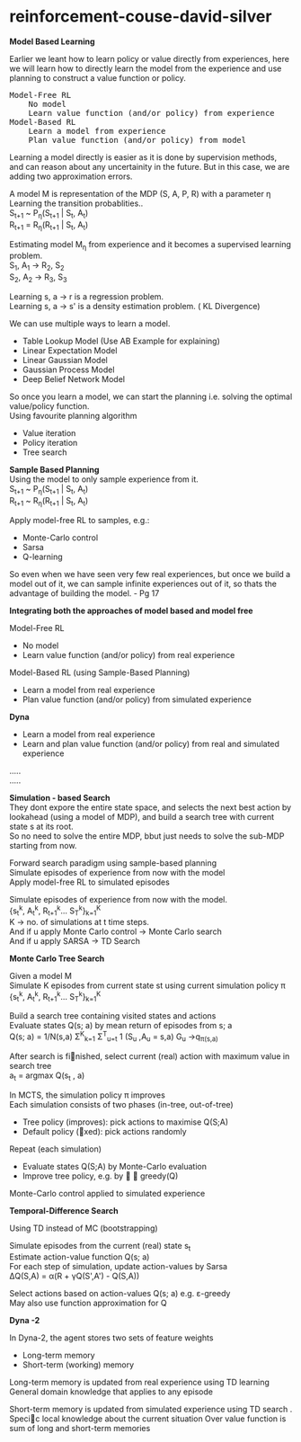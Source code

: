 # reinforcement-couse-david-silver

<b>Model Based Learning</b>

Earlier we leant how to learn policy or value directly from experiences, here we will learn how to directly learn the model from the experience and use planning to construct a value function or policy.

<pre>
Model-Free RL
    No model
    Learn value function (and/or policy) from experience
Model-Based RL
    Learn a model from experience
    Plan value function (and/or policy) from model
</pre>

Learning a model directly is easier as it is done by supervision methods, and can reason about any uncertainity in the future. But in this case, we are adding two approximation errors.

A model M is representation of the MDP (S, A, P, R) with a parameter &eta;  
Learning the transition probablities..   
S<sub>t+1</sub> ~ P<sub>&eta;</sub>(S<sub>t+1</sub> | S<sub>t</sub>, A<sub>t</sub>)  
R<sub>t+1</sub> = R<sub>&eta;</sub>(R<sub>t+1</sub> | S<sub>t</sub>, A<sub>t</sub>)  

Estimating model M<sub>&eta;</sub> from experience and it becomes a supervised learning problem.  
S<sub>1</sub>, A<sub>1</sub> &rarr; R<sub>2</sub>, S<sub>2</sub>  
S<sub>2</sub>, A<sub>2</sub> &rarr; R<sub>3</sub>, S<sub>3</sub>    

Learning s, a &rarr; r is a regression problem.  
Learning s, a &rarr; s' is a density estimation problem. ( KL Divergence)

We can use multiple ways to learn a model. 

- Table Lookup Model  (Use AB Example for explaining)  
- Linear Expectation Model  
- Linear Gaussian Model   
- Gaussian Process Model  
- Deep Belief Network Model  

So once you learn a model, we can start the planning i.e. solving the optimal value/policy function.  
Using favourite planning algorithm  
- Value iteration  
- Policy iteration  
- Tree search  

<b>Sample Based Planning</b>  
Using the model to only sample experience from it.   
S<sub>t+1</sub> ~ P<sub>&eta;</sub>(S<sub>t+1</sub> | S<sub>t</sub>, A<sub>t</sub>)  
R<sub>t+1</sub> ~ R<sub>&eta;</sub>(R<sub>t+1</sub> | S<sub>t</sub>, A<sub>t</sub>)  



Apply model-free RL to samples, e.g.:  
- Monte-Carlo control  
- Sarsa  
- Q-learning  

So even when we have seen very few real experiences, but once we build a model out of it, we can sample infinite experiences out of it, so thats the advantage of building the model. - Pg 17


<b>Integrating both the approaches of model based and model free</b>  

Model-Free RL  
- No model
- Learn value function (and/or policy) from real experience  

Model-Based RL (using Sample-Based Planning)  
- Learn a model from real experience
- Plan value function (and/or policy) from simulated experience

<b>Dyna</b>  
- Learn a model from real experience  
- Learn and plan value function (and/or policy) from real and
simulated experience  

.....  
.....  

<b>Simulation - based Search</b>  
They dont expore the entire state space, and selects the next best action by lookahead (using a model of MDP), and build a search tree with current state s at its root.   
So no need to solve the entire MDP, bbut just needs to solve the sub-MDP starting from now. 

Forward search paradigm using sample-based planning  
Simulate episodes of experience from now with the model  
Apply model-free RL to simulated episodes  

Simulate episodes of experience from now with the model.  
{s<sub>t</sub><sup>k</sup>, A<sub>t</sub><sup>k</sup>, R<sub>t+1</sub><sup>k</sup>... S<sub>T</sub><sup>k</sup>}<sub>k=1</sub><sup>K</sup>  
K &rarr; no. of simulations at t time steps.  
And if u apply Monte Carlo control &rarr; Monte Carlo search  
And if u apply SARSA &rarr; TD Search  

<b>Monte Carlo Tree Search</b>  

Given a model M  
Simulate K episodes from current state st using current simulation policy &pi;   
{s<sub>t</sub><sup>k</sup>, A<sub>t</sub><sup>k</sup>, R<sub>t+1</sub><sup>k</sup>... S<sub>T</sub><sup>k</sup>}<sub>k=1</sub><sup>K</sup>    

Build a search tree containing visited states and actions  
Evaluate states Q(s; a) by mean return of episodes from s; a  
Q(s; a) = 1/N(s,a) &Sigma;<sup>K</sup><sub>k=1</sub> &Sigma;<sup>T</sup><sub>u=t</sub> 1 (S<sub>u</sub> ,A<sub>u</sub> = s,a) G<sub>u</sub> &rarr;q<sub>&pi;(s,a)   

After search is finished, select current (real) action with maximum value in search tree  
a<sub>t</sub> = argmax Q(s<sub>t</sub> , a)

In MCTS, the simulation policy &pi; improves  
Each simulation consists of two phases (in-tree, out-of-tree)  
- Tree policy (improves): pick actions to maximise Q(S;A)
- Default policy (xed): pick actions randomly  

Repeat (each simulation)  
- Evaluate states Q(S;A) by Monte-Carlo evaluation
- Improve tree policy, e.g. by  􀀀 greedy(Q)  

Monte-Carlo control applied to simulated experience

<b>Temporal-Difference Search</b>

Using TD instead of MC (bootstrapping)

Simulate episodes from the current (real) state s<sub>t</sub>  
Estimate action-value function Q(s; a)  
For each step of simulation, update action-values by Sarsa  
&Delta;Q(S,A) = &alpha;(R + &gamma;Q(S',A') - Q(S,A)) 

Select actions based on action-values Q(s; a) e.g. &epsilon;-greedy  
May also use function approximation for Q

<b>Dyna -2 </b>  


In Dyna-2, the agent stores two sets of feature weights
- Long-term memory
- Short-term (working) memory

Long-term memory is updated from real experience using TD learning  
General domain knowledge that applies to any episode

Short-term memory is updated from simulated experience using TD search . 
Specic local knowledge about the current situation Over value function is sum of long and short-term memories












